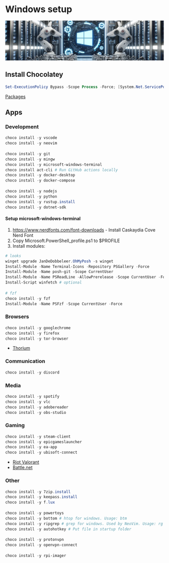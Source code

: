 # Windows setup

![](.images/README/README_1698152733223.png)

## Install Chocolatey

```powershell
Set-ExecutionPolicy Bypass -Scope Process -Force; [System.Net.ServicePointManager]::SecurityProtocol = [System.Net.ServicePointManager]::SecurityProtocol -bor 3072; iex ((New-Object System.Net.WebClient).DownloadString('https://chocolatey.org/install.ps1'))
```

[Packages](https://chocolatey.org/packages)

## Apps

### Development

```powershell
choco install -y vscode
choco install -y neovim

choco install -y git
choco install -y mingw
choco install -y microsoft-windows-terminal
choco install act-cli # Run GitHub actions locally
choco install -y docker-desktop
choco install -y docker-compose

choco install -y nodejs
choco install -y python
choco install -y rustup.install
choco install -y dotnet-sdk
```

#### Setup microsoft-windows-terminal

1. https://www.nerdfonts.com/font-downloads - Install Caskaydia Cove Nerd Font
2. Copy Microsoft.PowerShell_profile.ps1 to $PROFILE
3. Install modules:

```powershell
# looks
winget upgrade JanDeDobbeleer.OhMyPosh -s winget
Install-Module -Name Terminal-Icons -Repository PSGallery -Force
Install-Module -Name posh-git -Scope CurrentUser
Install-Module -Name PSReadLine -AllowPrerelease -Scope CurrentUser -Force -SkipPublisherCheck
Install-Script winfetch # optional

# fzf
choco install -y fzf
Install-Module -Name PSFzf -Scope CurrentUser -Force
```

### Browsers

```powershell
choco install -y googlechrome
choco install -y firefox
choco install -y tor-browser
```

- [Thorium](https://github.com/Alex313031/Thorium-Win/releases)

### Communication

```powershell
choco install -y discord
```

### Media

```powershell
choco install -y spotify
choco install -y vlc
choco install -y adobereader
choco install -y obs-studio
```

### Gaming

```powershell
choco install -y steam-client
choco install -y epicgameslauncher
choco install -y ea-app
choco install -y ubisoft-connect
```

- [Riot Valorant](https://playvalorant.com/en-gb/)
- [Battle.net](https://www.blizzard.com/en-gb/apps/battle.net/desktop)

### Other

```powershell
choco install -y 7zip.install
choco install -y keepass.install
choco install -y f.lux

choco install -y powertoys
choco install -y bottom # htop for windows. Usage: btm
choco install -y ripgrep # grep for windows. Used by NeoVim. Usage: rg <text>
choco install -y autohotkey # Put file in startup folder

choco install -y protonvpn
choco install -y openvpn-connect

choco install -y rpi-imager
```
